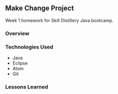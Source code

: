 ## Make Change Project

Week 1 homework for Skill Distillery Java bootcamp.

### Overview

### Technologies Used

* Java
* Eclipse
* Atom
* Git

### Lessons Learned
